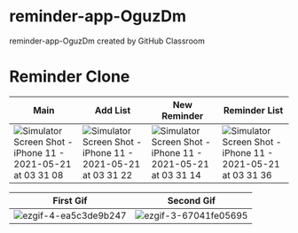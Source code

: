 # reminder-app-OguzDm
reminder-app-OguzDm created by GitHub Classroom

# Reminder Clone

| Main | Add List | New Reminder | Reminder List |
| ------------- | ------------- | ------------- | ------------- |
| ![Simulator Screen Shot - iPhone 11 - 2021-05-21 at 03 31 08](https://user-images.githubusercontent.com/33404285/119065175-a44b9c00-b9e5-11eb-9977-634f27755f72.png)| ![Simulator Screen Shot - iPhone 11 - 2021-05-21 at 03 31 22](https://user-images.githubusercontent.com/33404285/119065192-aada1380-b9e5-11eb-9471-248c0eddc705.png)| ![Simulator Screen Shot - iPhone 11 - 2021-05-21 at 03 31 14](https://user-images.githubusercontent.com/33404285/119065207-b299b800-b9e5-11eb-87b9-1bc5e7f739e1.png)| ![Simulator Screen Shot - iPhone 11 - 2021-05-21 at 03 31 36](https://user-images.githubusercontent.com/33404285/119065244-c34a2e00-b9e5-11eb-803d-14e801431cb2.png)|

| First Gif | Second Gif |
| ------------- | ------------- |
| ![ezgif-4-ea5c3de9b247](https://user-images.githubusercontent.com/33404285/119064332-d1974a80-b9e3-11eb-80e7-e8c3e25eb481.gif) |  ![ezgif-3-67041fe05695](https://user-images.githubusercontent.com/33404285/119065779-fa6d0f00-b9e6-11eb-843f-74ef1fdd2d0b.gif) |

